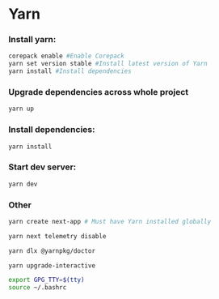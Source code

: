 # Yarn

### Install yarn:

```bash
corepack enable #Enable Corepack
yarn set version stable #Install latest version of Yarn
yarn install #Install dependencies
```

### Upgrade dependencies across whole project

```bash
yarn up
```

### Install dependencies:

```bash
yarn install
```

### Start dev server:

```bash
yarn dev
```

### Other

```bash
yarn create next-app # Must have Yarn installed globally
```

```bash
yarn next telemetry disable
```

```bash
yarn dlx @yarnpkg/doctor
```

```bash
yarn upgrade-interactive
```

```bash
export GPG_TTY=$(tty)
source ~/.bashrc
```
